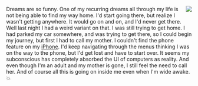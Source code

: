 <img src="http://scripting.com/2015/06/24/davescoffee.png" border="0" align="right">Dreams are so funny. One of my recurring dreams all through my life is not being able to find my way home. I'd start going there, but realize I wasn't getting anywhere. It would go on and on, and I'd never get there. Well last night I had a weird variant on that. I was still trying to get home. I had parked my car somewhere, and was trying to get there, so I could begin my journey, but first I had to call my mother. I couldn't find the phone feature on my <a href="https://duckduckgo.com/?q=site%3Ascripting.com+iphone&t=h_&ia=web">iPhone</a>. I'd keep navigating through the menus thinking I was on the way to the phone, but I'd get lost and have to start over. It seems my subconscious has completely absorbed the UI of computers as reality. And even though I'm an adult and my mother is gone, I still feel the need to call her. And of course all this is going on inside me even when I'm wide awake. :boom:
